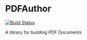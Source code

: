 # PDFAuthor
[![Build Status](https://travis-ci.org/tribalworldwidelondon/PDFAuthor.svg?branch=master)](https://travis-ci.org/tribalworldwidelondon/PDFAuthor)

A library for building PDF Documents
